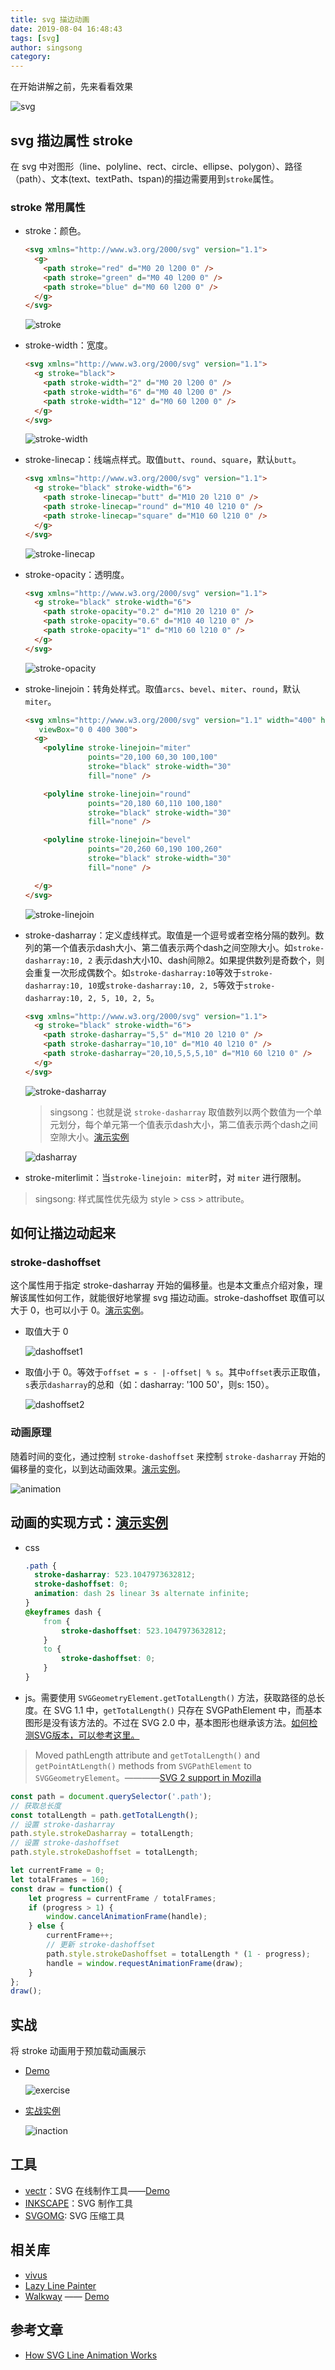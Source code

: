 ```yaml
---
title: svg 描边动画
date: 2019-08-04 16:48:43
tags: [svg]
author: singsong
category:
---
```



在开始讲解之前，先来看看效果

![svg](./imgs/svg.gif)

## svg 描边属性 stroke

在 svg 中对图形（line、polyline、rect、circle、ellipse、polygon）、路径（path）、文本(text、textPath、tspan)的描边需要用到`stroke`属性。
<!-- more -->

### stroke 常用属性

- stroke：颜色。
  ```html
  <svg xmlns="http://www.w3.org/2000/svg" version="1.1">
    <g>
      <path stroke="red" d="M0 20 l200 0" />
      <path stroke="green" d="M0 40 l200 0" />
      <path stroke="blue" d="M0 60 l200 0" />
    </g>
  </svg>
  ```
  ![stroke](./imgs/stroke.png)

- stroke-width：宽度。
  ```html
  <svg xmlns="http://www.w3.org/2000/svg" version="1.1">
    <g stroke="black">
      <path stroke-width="2" d="M0 20 l200 0" />
      <path stroke-width="6" d="M0 40 l200 0" />
      <path stroke-width="12" d="M0 60 l200 0" />
    </g>
  </svg>
  ```
  ![stroke-width](./imgs/stroke-width.png)

- stroke-linecap：线端点样式。取值`butt`、`round`、`square`，默认`butt`。
  ```html
  <svg xmlns="http://www.w3.org/2000/svg" version="1.1">
    <g stroke="black" stroke-width="6">
      <path stroke-linecap="butt" d="M10 20 l210 0" />
      <path stroke-linecap="round" d="M10 40 l210 0" />
      <path stroke-linecap="square" d="M10 60 l210 0" />
    </g>
  </svg>
  ```
  ![stroke-linecap](./imgs/stroke-linecap.png)
- stroke-opacity：透明度。
  ```html
  <svg xmlns="http://www.w3.org/2000/svg" version="1.1">
    <g stroke="black" stroke-width="6">
      <path stroke-opacity="0.2" d="M10 20 l210 0" />
      <path stroke-opacity="0.6" d="M10 40 l210 0" />
      <path stroke-opacity="1" d="M10 60 l210 0" />
    </g>
  </svg>
  ```
  ![stroke-opacity](./imgs/stroke-opacity.png)
  
- stroke-linejoin：转角处样式。取值`arcs`、`bevel`、`miter`、`round`，默认`miter`。
  ```html
  <svg xmlns="http://www.w3.org/2000/svg" version="1.1" width="400" height="300"
     viewBox="0 0 400 300">
    <g>
      <polyline stroke-linejoin="miter"
                points="20,100 60,30 100,100"
                stroke="black" stroke-width="30"
                fill="none" />

      <polyline stroke-linejoin="round"
                points="20,180 60,110 100,180"
                stroke="black" stroke-width="30"
                fill="none" />

      <polyline stroke-linejoin="bevel"
                points="20,260 60,190 100,260"
                stroke="black" stroke-width="30"
                fill="none" />

    </g>
  </svg>
  ```
  ![stroke-linejoin](./imgs/stroke-linejoin.png)

- stroke-dasharray：定义虚线样式。取值是一个逗号或者空格分隔的数列。数列的第一个值表示dash大小、第二值表示两个dash之间空隙大小。如`stroke-dasharray:10, 2` 表示dash大小10、dash间隙2。如果提供数列是奇数个，则会重复一次形成偶数个。如`stroke-dasharray:10`等效于`stroke-dasharray:10, 10`或`stroke-dasharray:10, 2, 5`等效于`stroke-dasharray:10, 2, 5, 10, 2, 5`。

  ```html
  <svg xmlns="http://www.w3.org/2000/svg" version="1.1">
    <g stroke="black" stroke-width="6">
      <path stroke-dasharray="5,5" d="M10 20 l210 0" />
      <path stroke-dasharray="10,10" d="M10 40 l210 0" />
      <path stroke-dasharray="20,10,5,5,5,10" d="M10 60 l210 0" />
    </g>
  </svg>
  ```
  ![stroke-dasharray](./imgs/stroke-dasharray.png)
  >singsong：也就是说 `stroke-dasharray` 取值数列以两个数值为一个单元划分，每个单元第一个值表示dash大小，第二值表示两个dash之间空隙大小。[演示实例](./demo/animation_demo.html)

  ![dasharray](./imgs/dasharray.gif)

- stroke-miterlimit：当`stroke-linejoin: miter`时，对 `miter` 进行限制。


> singsong: 样式属性优先级为 style > css > attribute。

## 如何让描边动起来

### stroke-dashoffset

这个属性用于指定 stroke-dasharray 开始的偏移量。也是本文重点介绍对象，理解该属性如何工作，就能很好地掌握 svg 描边动画。stroke-dashoffset 取值可以大于 0，也可以小于 0。[演示实例](./demo/stroke-dashoffset.html)。
- 取值大于 0

  ![dashoffset1](./imgs/dashoffset1.gif)

- 取值小于 0。等效于`offset = s - |-offset| % s`。其中`offset`表示正取值，`s`表示`dasharray`的总和（如：dasharray: '100 50'，则s: 150）。

  ![dashoffset2](./imgs/dashoffset2.gif)


### 动画原理

随着时间的变化，通过控制 `stroke-dashoffset` 来控制 `stroke-dasharray` 开始的偏移量的变化，以到达动画效果。[演示实例](./demo/animation_js.html)。

![animation](./imgs/animation.gif)

## 动画的实现方式：[演示实例](./demo/animation_demo.html)

- css
  ```css
  .path {
    stroke-dasharray: 523.1047973632812;
    stroke-dashoffset: 0;
    animation: dash 2s linear 3s alternate infinite;
  }
  @keyframes dash {
      from {
          stroke-dashoffset: 523.1047973632812;
      }
      to {
          stroke-dashoffset: 0;
      }
  }
  ```
- js。需要使用 `SVGGeometryElement.getTotalLength()` 方法，获取路径的总长度。在 SVG 1.1 中，`getTotalLength()` 只存在 SVGPathElement 中，而基本图形是没有该方法的。不过在 SVG 2.0 中，基本图形也继承该方法。[如何检测SVG版本，可以参考这里。](https://stackoverflow.com/questions/26088839/how-do-i-know-if-my-browser-supports-svg-2-0)
> Moved pathLength attribute and `getTotalLength()` and `getPointAtLength()` methods from `SVGPathElement` to `SVGGeometryElement`。————[SVG 2 support in Mozilla
](https://developer.mozilla.org/en-US/docs/Web/SVG/SVG_2_support_in_Mozilla)

  ```js
  const path = document.querySelector('.path');
  // 获取总长度
  const totalLength = path.getTotalLength();
  // 设置 stroke-dasharray
  path.style.strokeDasharray = totalLength;
  // 设置 stroke-dashoffset
  path.style.strokeDashoffset = totalLength;

  let currentFrame = 0;
  let totalFrames = 160;
  const draw = function() {
      let progress = currentFrame / totalFrames;
      if (progress > 1) {
          window.cancelAnimationFrame(handle);
      } else {
          currentFrame++;
          // 更新 stroke-dashoffset
          path.style.strokeDashoffset = totalLength * (1 - progress);
          handle = window.requestAnimationFrame(draw);
      }
  };
  draw();
  ```

## 实战

将 stroke 动画用于预加载动画展示

- [Demo](./demo/exercise.html)

  ![exercise](./imgs/exercise.gif)

- [实战实例](https://tympanus.net/Development/SVGDrawingAnimation/index.html)

  ![inaction](./imgs/inaction.gif)

## 工具
- [vectr](https://vectr.com/)：SVG 在线制作工具——[Demo](https://dev.to/oppnheimer/you-too-can-animate-svg-line-animation-jgm)
- [INKSCAPE](https://inkscape.org/)：SVG 制作工具
- [SVGOMG](https://jakearchibald.github.io/svgomg/): SVG 压缩工具



## 相关库
- [vivus](http://maxwellito.github.io/vivus/)
- [Lazy Line Painter](https://github.com/camoconnell/lazy-line-painter)
- [Walkway](https://github.com/ConnorAtherton/walkway) —— [Demo](https://www.polygon.com/a/ps4-review)

## 参考文章
- [How SVG Line Animation Works](https://css-tricks.com/svg-line-animation-works/)